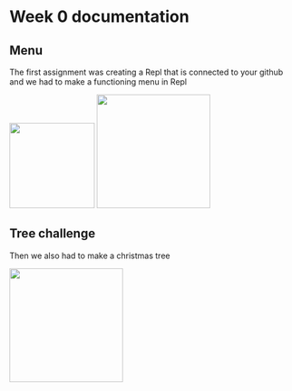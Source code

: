 # Week 0 documentation 

## Menu
The first assignment was creating a Repl that is connected to your github and we had to make a functioning menu in Repl

<img src="https://user-images.githubusercontent.com/89225478/161152129-c0d74953-cd73-4c37-a655-c4912a37dafb.png" width="150" height="150">
<img src="https://user-images.githubusercontent.com/89225478/161153581-12b93f47-acad-464e-8486-eb4c53e6d075.png" width="200" height="200">

## Tree challenge
Then we also had to make a christmas tree

<img src="https://user-images.githubusercontent.com/89225478/161152998-f796bffb-aff6-4825-8fc0-1cc5e4a29427.png" width="200" height="200">
